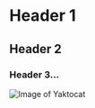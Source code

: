 # Header 1
## Header 2
### Header 3...


![Image of Yaktocat](https://octodex.github.com/images/yaktocat.png)
